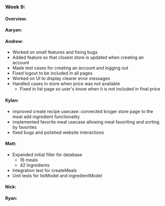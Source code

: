 ### Week 9:
#### Overview:

#### Aaryan:

#### Andrew:
- Worked on small features and fixing bugs
- Added feature so that closest store is updated when creating an account
- Made test cases for creating an account and logging out
- Fixed logout to be included in all pages
- Worked on UI to display clearer error messages
- Handled cases in store when price was not available
  - Fixed in list page so user's know when it is not included in final price
#### Kylan:
- improved create recipe usecase: connected kroger store page to the meal add ingredient functionality
- implemented favorite meal usecase allowing meal favoriting and sorting by favorites
- fixed bugs and polished website interactions

#### Matt:
- Expanded initial filler for database
  + 16 meals
  + 42 Ingredients
- Integration test for createMeals
- Unit tests for listModel and ingredientModel

#### Nick:


#### Ryan:
